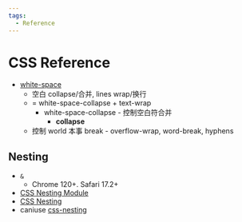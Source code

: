 ```yaml
---
tags:
  - Reference
---
```


# CSS Reference

- [white-space](https://developer.mozilla.org/en-US/docs/Web/CSS/white-space)
  - 空白 collapse/合并, lines wrap/换行
  - = white-space-collapse + text-wrap
    - white-space-collapse - 控制空白符合并
      - **collapse**
  - 控制 world 本事 break - overflow-wrap, word-break, hyphens

## Nesting

- `&`
  - Chrome 120+. Safari 17.2+
- [CSS Nesting Module](https://www.w3.org/TR/css-nesting-1/)
- [CSS Nesting](https://developer.mozilla.org/en-US/docs/Web/CSS/CSS_nesting)
- caniuse [css-nesting](https://caniuse.com/css-nesting)
